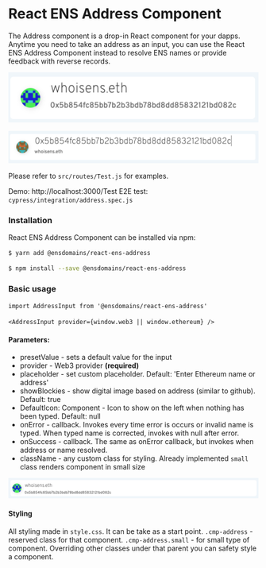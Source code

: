 # React ENS Address Component

The Address component is a drop-in React component for your dapps. Anytime you need to take an address as an input, you can use the React ENS Address Component instead to resolve ENS names or provide feedback with reverse records.

![Default component vie](./src/doc/basic.png)

![Default component vie](./src/doc/reverse.png)

Please refer to `src/routes/Test.js` for examples.

Demo: http://localhost:3000/Test
E2E test: `cypress/integration/address.spec.js`

### Installation

React ENS Address Component can be installed via npm:

```bash
$ yarn add @ensdomains/react-ens-address
```

```bash
$ npm install --save @ensdomains/react-ens-address
```

### Basic usage

```
import AddressInput from '@ensdomains/react-ens-address'

<AddressInput provider={window.web3 || window.ethereum} />
```

#### Parameters:

- presetValue - sets a default value for the input
- provider - Web3 provider **(required)**
- placeholder - set custom placeholder. Default: 'Enter Ethereum name or address'
- showBlockies - show digital image based on address (similar to github). Default: true
- DefaultIcon: Component - Icon to show on the left when nothing has been typed. Default: null
- onError - callback. Invokes every time error is occurs or invalid name is typed. When typed name is corrected, invokes with null after error.
- onSuccess - callback. The same as onError callback, but invokes when address or name resolved.
- className - any custom class for styling. Already implemented `small` class renders component in small size

![Default component vie](./src/doc/small.png)

#### Styling

All styling made in `style.css`. It can be take as a start point.
`.cmp-address` - reserved class for that component.
`.cmp-address.small` - for small type of component. Overriding other classes under that parent you can safety style a component.
